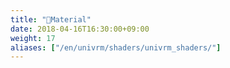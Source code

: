```yaml
---
title: "📁Material"
date: 2018-04-16T16:30:00+09:00
weight: 17
aliases: ["/en/univrm/shaders/univrm_shaders/"]
---
```





